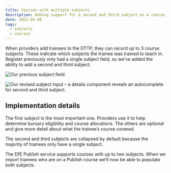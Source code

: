 ```yaml
---
title: Courses with multiple subjects
description: Adding support for a second and third subject on a course
date: 2021-05-08
tags:
  - subjects
  - courses
---
```


When providers add trainees to the DTTP, they can record up to 3 course subjects. These indicate which subjects the trainee was trained to teach in. Register previously only had a single subject field, so we’ve added the ability to add a second and third subject.

![Our previous subject field.](subject-existing.png "Previous subject field")

![Our revised subject input – a details component reveals an autocomplete for second and third subject.](subject-multiple.png "Revised subject fields")

## Implementation details

The first subject is the most important one. Providers use it to help determine bursary eligibility and course allocations. The others are optional and give more detail about what the trainee’s course covered.

The second and third subjects are collapsed by default because the majority of trainees only have a single subject.

The DfE Publish service supports courses with up to two subjects. When we import trainees who are on a Publish course we’ll now be able to populate both subjects.
